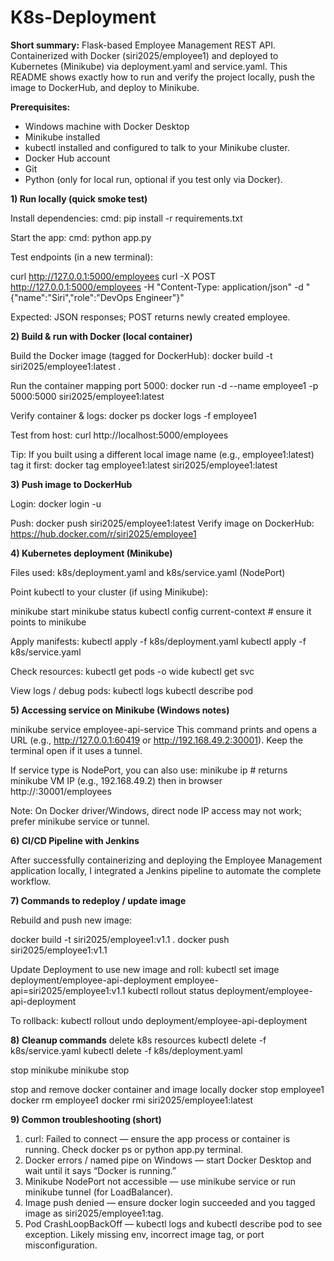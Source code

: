 # K8s-Deployment

**Short summary:**
Flask-based Employee Management REST API. Containerized with Docker (siri2025/employee1) and deployed to Kubernetes (Minikube) via deployment.yaml and service.yaml. This README shows exactly how to run and verify the project locally, push the image to DockerHub, and deploy to Minikube.

**Prerequisites:**

- Windows machine with Docker Desktop 
- Minikube installed
- kubectl installed and configured to talk to your Minikube cluster.
- Docker Hub account
- Git 
- Python (only for local run, optional if you test only via Docker).


**1) Run locally (quick smoke test)**

Install dependencies:
cmd: pip install -r requirements.txt

Start the app:
cmd: python app.py

Test endpoints (in a new terminal):

curl http://127.0.0.1:5000/employees
curl -X POST http://127.0.0.1:5000/employees -H "Content-Type: application/json" -d "{\"name\":\"Siri\",\"role\":\"DevOps Engineer\"}"


Expected: JSON responses; POST returns newly created employee.

**2) Build & run with Docker (local container)**

Build the Docker image (tagged for DockerHub):
docker build -t siri2025/employee1:latest .

Run the container mapping port 5000:
docker run -d --name employee1 -p 5000:5000 siri2025/employee1:latest

Verify container & logs:
docker ps
docker logs -f employee1


Test from host:
curl http://localhost:5000/employees

Tip: If you built using a different local image name (e.g., employee1:latest) tag it first:
docker tag employee1:latest siri2025/employee1:latest

**3) Push image to DockerHub**

Login:
docker login -u <username>


Push:
docker push siri2025/employee1:latest
Verify image on DockerHub: https://hub.docker.com/r/siri2025/employee1

**4) Kubernetes deployment (Minikube)**

Files used: k8s/deployment.yaml and k8s/service.yaml (NodePort)

Point kubectl to your cluster (if using Minikube):

minikube start
minikube status
kubectl config current-context   # ensure it points to minikube

Apply manifests:
kubectl apply -f k8s/deployment.yaml
kubectl apply -f k8s/service.yaml

Check resources:
kubectl get pods -o wide
kubectl get svc


View logs / debug pods:
kubectl logs <pod-name>
kubectl describe pod <pod-name>

**5) Accessing service on Minikube (Windows notes)**

minikube service employee-api-service
This command prints and opens a URL (e.g., http://127.0.0.1:60419 or http://192.168.49.2:30001). Keep the terminal open if it uses a tunnel.

If service type is NodePort, you can also use:
minikube ip           # returns minikube VM IP (e.g., 192.168.49.2)
then in browser
http://<minikube-ip>:30001/employees

Note: On Docker driver/Windows, direct node IP access may not work; prefer minikube service or tunnel.

**6) CI/CD Pipeline with Jenkins**

After successfully containerizing and deploying the Employee Management application locally, I integrated a Jenkins pipeline to automate the complete workflow.

**7) Commands to redeploy / update image**

Rebuild and push new image:

docker build -t siri2025/employee1:v1.1 .
docker push siri2025/employee1:v1.1

Update Deployment to use new image and roll:
kubectl set image deployment/employee-api-deployment employee-api=siri2025/employee1:v1.1
kubectl rollout status deployment/employee-api-deployment


To rollback:
kubectl rollout undo deployment/employee-api-deployment

**8) Cleanup commands**
delete k8s resources
kubectl delete -f k8s/service.yaml
kubectl delete -f k8s/deployment.yaml

stop minikube
minikube stop

stop and remove docker container and image locally
docker stop employee1
docker rm employee1
docker rmi siri2025/employee1:latest


**9) Common troubleshooting (short)**

1) curl: Failed to connect — ensure the app process or container is running. Check docker ps or python app.py terminal.
2) Docker errors / named pipe on Windows — start Docker Desktop and wait until it says “Docker is running.”
3) Minikube NodePort not accessible — use minikube service or run minikube tunnel (for LoadBalancer).
4) Image push denied — ensure docker login succeeded and you tagged image as siri2025/employee1:tag.
5) Pod CrashLoopBackOff — kubectl logs <pod> and kubectl describe pod <pod> to see exception. Likely missing env, incorrect image tag, or port misconfiguration.
